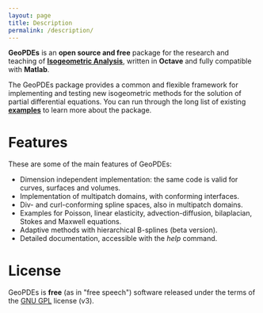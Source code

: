 ```yaml
---
layout: page
title: Description
permalink: /description/
---
```


**GeoPDEs** is an **open source and free** package for the research and teaching of [**Isogeometric Analysis**](https://en.wikipedia.org/wiki/Isogeometric_analysis), written in **Octave** and fully compatible with **Matlab**.

The GeoPDEs package provides a common and flexible framework for implementing and testing new isogeometric methods for the solution of partial differential equations. You can run through the long list of existing [**examples**](../download/#examples) to learn more about the package.

# Features

These are some of the main features of GeoPDEs: 

* Dimension independent implementation: the same code is valid for curves, surfaces and volumes.
* Implementation of multipatch domains, with conforming interfaces.
* Div- and curl-conforming spline spaces, also in multipatch domains.
* Examples for Poisson, linear elasticity, advection-diffusion, bilaplacian, Stokes and Maxwell equations.
* Adaptive methods with hierarchical B-splines (beta version).
* Detailed documentation, accessible with the _help_ command.

# License

GeoPDEs is **free** (as in "free speech") software released under the terms of the [GNU GPL](http://www.gnu.org/licenses/gpl-3.0-standalone.html) license (v3). 